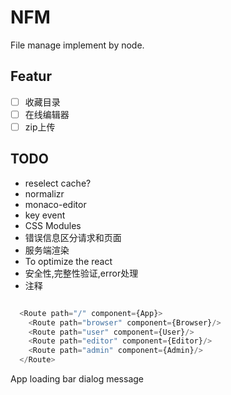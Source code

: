# NFM

File manage implement by node.

## Featur

- [ ] 收藏目录
- [ ] 在线编辑器
- [ ] zip上传

## TODO

* reselect cache?
* normalizr
* monaco-editor
* key event
* CSS Modules
* 错误信息区分请求和页面
* 服务端渲染
* To optimize the react
* 安全性,完整性验证,error处理
* 注释


```javascript

  <Route path="/" component={App}>
    <Route path="browser" component={Browser}/>
    <Route path="user" component={User}/>
    <Route path="editor" component={Editor}/>
    <Route path="admin" component={Admin}/>
  </Route>

```
App
	loading bar
	dialog
	message